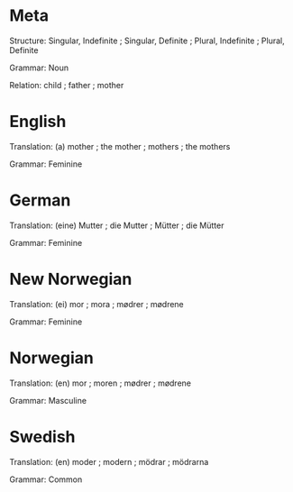 Meta
====

Structure: Singular, Indefinite ; Singular, Definite ; Plural, Indefinite ; Plural, Definite

Grammar:   Noun

Relation:  child ; father ; mother



English
=======

Translation: (a) mother ; the mother ; mothers ; the mothers

Grammar:     Feminine



German
======

Translation: (eine) Mutter ; die Mutter ; Mütter ; die Mütter

Grammar:     Feminine



New Norwegian
=============

Translation: (ei) mor ; mora ; mødrer ; mødrene

Grammar:     Feminine



Norwegian
=========

Translation: (en) mor ; moren ; mødrer ; mødrene

Grammar:     Masculine



Swedish
=======

Translation: (en) moder ; modern ; mödrar ; mödrarna

Grammar:     Common

